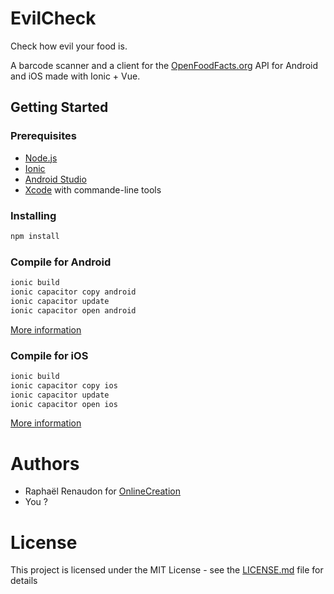 # EvilCheck

Check how evil your food is.

A barcode scanner and a client for the [OpenFoodFacts.org](https://openfoodfacts.org/) API for Android and iOS made with Ionic + Vue.

## Getting Started

### Prerequisites

- [Node.js](https://nodejs.org/en/)
- [Ionic](https://ionicframework.com/docs/intro/cli)
- [Android Studio](https://developer.android.com/studio)
- [Xcode](https://developer.apple.com/xcode/) with commande-line tools

### Installing

```bash
npm install
```

### Compile for Android

```bash
ionic build
ionic capacitor copy android
ionic capacitor update
ionic capacitor open android
```

[More information](https://ionicframework.com/docs/developing/android)

### Compile for iOS

```bash
ionic build
ionic capacitor copy ios
ionic capacitor update
ionic capacitor open ios
```

[More information](https://ionicframework.com/docs/developing/ios)

# Authors

- Raphaël Renaudon for [OnlineCreation](https://onlinecreation.pro)
- You ?

# License

This project is licensed under the MIT License - see the [LICENSE.md](LICENSE.md) file for details